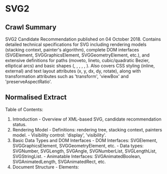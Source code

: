 # SVG2

## Crawl Summary
SVG2 Candidate Recommendation published on 04 October 2018. Contains detailed technical specifications for SVG including rendering models (stacking context, painter's algorithm), complete DOM interfaces (SVGElement, SVGGraphicsElement, SVGGeometryElement, etc.), and extensive definitions for paths (moveto, lineto, cubic/quadratic Bezier, elliptical arcs) and basic shapes (<rect>, <circle>, <ellipse>, <line>, <polyline>, <polygon>). Also covers CSS styling (inline, external) and text layout attributes (x, y, dx, dy, rotate), along with transformation attributes such as 'transform', 'viewBox' and 'preserveAspectRatio'.


## Normalised Extract
Table of Contents:
  1. Introduction
    - Overview of XML-based SVG, candidate recommendation status.
  2. Rendering Model
    - Definitions: rendering tree, stacking context, painters model.
    - Visibility control: 'display', 'visibility'.
  3. Basic Data Types and DOM Interfaces
    - DOM Interfaces: SVGElement, SVGGraphicsElement, SVGGeometryElement, etc.
    - Data types: SVGNumber, SVGLength, SVGAngle, SVGNumberList, SVGLengthList, SVGStringList.
    - Animatable Interfaces: SVGAnimatedBoolean, SVGAnimatedLength, SVGAnimatedRect, etc.
  4. Document Structure
    - Elements: <svg>, <g>, <defs>, <symbol>, <use>, <desc>, <title>, <metadata>.
    - Namespace handling and grouping semantics.
  5. Styling
    - CSS application via <style> and external <link>.
    - Presentation attributes and user agent style sheet interference.
  6. Geometry Properties
    - Attributes: cx, cy (center coordinates); r, rx, ry (radii); x, y, width, height for positioning.
  7. Coordinate Systems and Transformations
    - 'transform' attribute and transform list structure; viewBox parameters (min-x, min-y, width, height) and preserveAspectRatio details.
  8. Paths
    - Path data grammar for <path> element using commands: M, m, L, l, C, c, Q, q, A, a, Z.
    - Rules for command sequencing and error handling (e.g., out-of-range elliptical arc parameters, zero-length segments).
  9. Basic Shapes
    - Definition and attributes for <rect>, <circle>, <ellipse>, <line>, <polyline>, <polygon>.
    - Associated DOM interfaces: SVGRectElement, SVGCircleElement, SVGEllipseElement, etc.
  10. Text
    - Elements: <text>, <tspan>, <textPath> along with attributes: x, y, dx, dy, rotate, text-anchor.
    - Layout: inline-size, shape-inside, line-height, and white-space properties.
  11. Embedded Content
    - Integration of graphical and HTML elements using <image> and <foreignObject>.
    - DOM interfaces: SVGImageElement, SVGForeignObjectElement.
  12. Painting
    - Fill properties: fill, fill-rule, fill-opacity.
    - Stroke properties: stroke, stroke-opacity, stroke-width, stroke-linecap, stroke-linejoin, stroke-dasharray, stroke-dashoffset.
    - Marker symbols: <marker> element with marker-start, marker-mid, marker-end, and attributes such as markerWidth, markerHeight, refX, refY.
    - Rendering order: paint-order, color-interpolation, shape-rendering, text-rendering, image-rendering.


## Supplementary Details
Implementation Details and Specifications:
- SVG Root Element (<svg>): Must include XML namespace declaration (xmlns="http://www.w3.org/2000/svg") and may include version='2'.
- DOM Interfaces Examples:
  Interface SVGElement:
    Method: getAttribute(name: string): string;
    Method: setAttribute(name: string, value: string): void;
  Interface SVGAnimatedLength:
    Property: baseVal: number;
    Property: animVal: number;
- Geometry Attributes:
  - For <circle>: cx (number, default 0), cy (number, default 0), r (number, required).
  - For <rect>: x, y (default 0), width, height (required); optional attributes: rx, ry for rounded corners.
- Transformation and Viewport:
  - transform attribute accepts functions such as matrix(a, b, c, d, e, f), translate(tx, ty), scale(sx, [sy]), rotate(angle, [cx, cy]), skewX(angle), skewY(angle).
  - viewBox attribute formatted as: "min-x min-y width height"; preserveAspectRatio attribute controls alignment and meet/slice behavior.
- Paths: The 'd' attribute for <path> must follow strict grammar. Example commands:
  M 10 10 L 20 20 Z
- Styling and CSS:
  - Inline: <style type="text/css"> ... </style>
  - External: <link rel="stylesheet" type="text/css" href="style.css">
  - Presentation attributes can override CSS (e.g. fill, stroke).
- Best Practices:
  - Use explicit units for measurements.
  - Validate path data using a dedicated SVG parser.
  - Ensure accessibility with <title> and <desc> elements.
- Troubleshooting Procedures:
  - For rendering issues, check browser console for errors related to malformed attributes.
  - Validate XML syntax using an online SVG validator.
  - Command Line: Use xmllint --noout file.svg to check for XML errors; expect 'file.svg: OK' on success.


## Reference Details
Complete API and Implementation Specifications:

DOM Interfaces:
------------------------------------------------
Interface SVGElement {
  getAttribute(name: string): string;
  setAttribute(name: string, value: string): void;
  removeAttribute(name: string): void;
}

Interface SVGGraphicsElement extends SVGElement {
  getBBox(): DOMRect;
  getCTM(): SVGMatrix;
  getScreenCTM(): SVGMatrix;
}

Interface SVGAnimatedLength {
  baseVal: number;  // Underlying numeric value
  animVal: number;  // Animated value
}

SVG Geometry Elements:
------------------------------------------------
For <circle>:
  Attributes:
    cx: number (default 0)
    cy: number (default 0)
    r: number (required)

For <rect>:
  Attributes:
    x: number (default 0)
    y: number (default 0)
    width: number (required)
    height: number (required)
    rx: number (optional, default 0)
    ry: number (optional, default 0)

Transformations:
------------------------------------------------
Attribute: transform
  Supported functions:
    matrix(a: number, b: number, c: number, d: number, e: number, f: number)
    translate(tx: number, [ty: number])
    scale(sx: number, [sy: number])
    rotate(angle: number, [cx: number, cy: number])
    skewX(angle: number)
    skewY(angle: number)

Viewport and ViewBox:
------------------------------------------------
Attributes:
  viewBox: string in the format "min-x min-y width height"
  preserveAspectRatio: string specifying alignment (e.g., "xMidYMid meet")

Path Data (for <path> element):
------------------------------------------------
Grammar includes commands:
  moveto: M, m
  lineto: L, l
  cubic Bezier: C, c
  quadratic Bezier: Q, q
  elliptical arc: A, a
  closepath: Z, z

Example of a path command:
  d="M 10 10 L 20 20 C 25 10, 35 10, 40 20 Z"

Marker Elements:
------------------------------------------------
Element: <marker>
  Attributes:
    markerWidth: number (default varies)
    markerHeight: number
    refX: number
    refY: number
    orient: string (e.g., "auto")

Best Practices and Troubleshooting:
------------------------------------------------
- Validate your SVG XML using xmllint (command: xmllint --noout file.svg).
- For invalid path data errors, compare the 'd' attribute against the SVG path grammar.
- When using transformations, always check the order of matrix multiplications.
- Use browsers' developer tools to inspect computed styles and DOM interfaces.
- Ensure accessibility: include <title> and <desc> for assistive technologies.

SDK/Implementation Patterns (Example in JavaScript):
------------------------------------------------
// Accessing an SVG element and modifying attributes
var svgElement = document.getElementById('mySvgElement');
if(svgElement) {
  var currentFill = svgElement.getAttribute('fill');
  svgElement.setAttribute('fill', '#FF0000'); // Set fill to red
}

// Creating a new SVG <circle> element programmatically
var svgNS = 'http://www.w3.org/2000/svg';
var circle = document.createElementNS(svgNS, 'circle');
circle.setAttribute('cx', '50');
circle.setAttribute('cy', '50');
circle.setAttribute('r', '40');
circle.setAttribute('fill', 'blue');
document.getElementById('svgContainer').appendChild(circle);

Configuration Options:
------------------------------------------------
- SVG Root: version attribute set to "2"; namespace must be declared.
- Transformations: defaults are identity matrix if no transform is applied.
- Styling: Default fill is black; default stroke is none; these can be overridden via CSS or presentation attributes.


## Information Dense Extract
SVG2 CR 04Oct2018; Root <svg> with xmlns, version=2; Rendering: stacking context, painters model; DOM Interfaces: SVGElement, SVGGraphicsElement (methods getAttribute(string):string, setAttribute(string, string):void); Geometry: circle (cx,cy,r), rect (x,y,width,height,rx,ry); Transform: transform attribute (matrix, translate, scale, rotate, skewX, skewY); Viewport: viewBox="min-x min-y width height", preserveAspectRatio; Paths: d attribute grammar M, m, L, l, C, c, Q, q, A, a, Z; Text: <text>, <tspan>, text-anchor; Embedded: <image>, <foreignObject>; Painting: fill, fill-rule, fill-opacity, stroke, stroke-opacity, stroke-width, stroke-linecap, stroke-linejoin, stroke-dasharray, marker (<marker> with markerWidth, markerHeight, refX, refY); CSS: inline <style>, external <link>; Troubleshooting: xmllint --noout file.svg; API patterns: createElementNS, setAttribute, appendChild.

## Sanitised Extract
Table of Contents:
  1. Introduction
    - Overview of XML-based SVG, candidate recommendation status.
  2. Rendering Model
    - Definitions: rendering tree, stacking context, painters model.
    - Visibility control: 'display', 'visibility'.
  3. Basic Data Types and DOM Interfaces
    - DOM Interfaces: SVGElement, SVGGraphicsElement, SVGGeometryElement, etc.
    - Data types: SVGNumber, SVGLength, SVGAngle, SVGNumberList, SVGLengthList, SVGStringList.
    - Animatable Interfaces: SVGAnimatedBoolean, SVGAnimatedLength, SVGAnimatedRect, etc.
  4. Document Structure
    - Elements: <svg>, <g>, <defs>, <symbol>, <use>, <desc>, <title>, <metadata>.
    - Namespace handling and grouping semantics.
  5. Styling
    - CSS application via <style> and external <link>.
    - Presentation attributes and user agent style sheet interference.
  6. Geometry Properties
    - Attributes: cx, cy (center coordinates); r, rx, ry (radii); x, y, width, height for positioning.
  7. Coordinate Systems and Transformations
    - 'transform' attribute and transform list structure; viewBox parameters (min-x, min-y, width, height) and preserveAspectRatio details.
  8. Paths
    - Path data grammar for <path> element using commands: M, m, L, l, C, c, Q, q, A, a, Z.
    - Rules for command sequencing and error handling (e.g., out-of-range elliptical arc parameters, zero-length segments).
  9. Basic Shapes
    - Definition and attributes for <rect>, <circle>, <ellipse>, <line>, <polyline>, <polygon>.
    - Associated DOM interfaces: SVGRectElement, SVGCircleElement, SVGEllipseElement, etc.
  10. Text
    - Elements: <text>, <tspan>, <textPath> along with attributes: x, y, dx, dy, rotate, text-anchor.
    - Layout: inline-size, shape-inside, line-height, and white-space properties.
  11. Embedded Content
    - Integration of graphical and HTML elements using <image> and <foreignObject>.
    - DOM interfaces: SVGImageElement, SVGForeignObjectElement.
  12. Painting
    - Fill properties: fill, fill-rule, fill-opacity.
    - Stroke properties: stroke, stroke-opacity, stroke-width, stroke-linecap, stroke-linejoin, stroke-dasharray, stroke-dashoffset.
    - Marker symbols: <marker> element with marker-start, marker-mid, marker-end, and attributes such as markerWidth, markerHeight, refX, refY.
    - Rendering order: paint-order, color-interpolation, shape-rendering, text-rendering, image-rendering.

## Original Source
SVG 2 Specification
https://www.w3.org/TR/SVG2/

## Digest of SVG2

# SVG 2 SPECIFICATION OVERVIEW

Candidate Recommendation Date: 04 October 2018
Document URL: https://www.w3.org/TR/SVG2/
Data Size: 24737520 bytes

This document defines the Scalable Vector Graphics (SVG) 2 specification, building upon SVG 1.1 Second Edition and enhancing usability and precision. It covers a rich set of topics including XML-based syntax for vector graphics, rendering models, DOM interfaces, presentation attributes, text layout, geometry properties, and embedded content capabilities.

## Table of Contents
1. Introduction
2. Rendering Model
3. Basic Data Types and DOM Interfaces
4. Document Structure
5. Styling
6. Geometry Properties
7. Coordinate Systems, Transformations and Units
8. Paths
9. Basic Shapes
10. Text
11. Embedded Content
12. Painting (Filling, Stroking & Marker Symbols)

## Key Sections and Technical Details

### 1. Introduction
- Overview of SVG syntax, XML base language, and candidate recommendation status.

### 2. Rendering Model
- Definitions: rendering tree, stacking context, painters algorithm.
- Details: control of visibility via 'display' and 'visibility'; grouping and opacity management.

### 3. Basic Data Types and DOM Interfaces
- DOM interfaces: SVGElement, SVGGraphicsElement, SVGGeometryElement.
- Data types: SVGNumber, SVGLength, SVGAngle, SVGNumberList, SVGLengthList, SVGStringList.
- Reflectable and animated attributes via interfaces such as SVGAnimatedBoolean, SVGAnimatedEnumeration, SVGAnimatedLength, etc.

### 4. Document Structure
- Root element: <svg> with namespace definitions.
- Grouping elements: <g>, <defs>, <symbol>, and <use> with shadow tree support.
- Metadata, description (<desc>, <title>) and handling of unknown elements.

### 5. Styling
- CSS usage: inline via <style> element and external style sheets via HTML <link>.
- Presentation attributes: 'class', 'style', and user agent style sheet interactions.
- Required CSS features and DOM interface: SVGStyleElement.

### 6. Geometry Properties
- Attributes: 'cx', 'cy' for centers; 'r', 'rx', 'ry' for radii; 'x', 'y', 'width', 'height' for positioning.

### 7. Coordinate Systems, Transformations and Units
- Transformation attribute: 'transform' with detailed matrix and transform list definitions.
- Viewport configuration via 'viewBox' and 'preserveAspectRatio'.
- Unit handling and intrinsic sizing properties.

### 8. Paths
- Detailed path data grammar for the 'd' attribute of the <path> element.
- Supported commands: moveto (M, m), lineto (L, l), cubic Bezier (C, c), quadratic Bezier (Q, q), elliptical arc (A, a) and closepath (Z, z).
- Error handling: rules for out-of-range arc parameters and zero-length segments.

### 9. Basic Shapes
- Elements: <rect>, <circle>, <ellipse>, <line>, <polyline>, <polygon>.
- Associated DOM interfaces: SVGRectElement, SVGCircleElement, SVGEllipseElement, SVGLineElement, SVGPolylineElement, SVGPolygonElement.

### 10. Text
- Elements: <text>, <tspan>, and <textPath> for text along a path.
- Layout attributes: x, y, dx, dy, rotate and alignment properties like 'text-anchor'.
- Detailed definitions for glyph metrics, font variants, and text rendering order.

### 11. Embedded Content
- Image integration via <image> and embedding foreign XML/HTML content using <foreignObject>.
- DOM interfaces: SVGImageElement, SVGForeignObjectElement.

### 12. Painting: Filling, Stroking & Marker Symbols
- Fill and stroke properties: 'fill', 'fill-rule', 'fill-opacity', 'stroke', 'stroke-opacity', 'stroke-width'.
- Stroke details: 'stroke-linecap', 'stroke-linejoin', 'stroke-dasharray', 'stroke-dashoffset'.
- Marker definitions: <marker> element with attributes for marker-start, marker-mid, marker-end.
- Advanced properties: 'paint-order', 'color-interpolation', and rendering hints such as 'shape-rendering'.


## Attribution
- Source: SVG 2 Specification
- URL: https://www.w3.org/TR/SVG2/
- License: W3C Recommendation
- Crawl Date: 2025-04-27T13:47:42.513Z
- Data Size: 24737520 bytes
- Links Found: 192619

## Retrieved
2025-04-27
